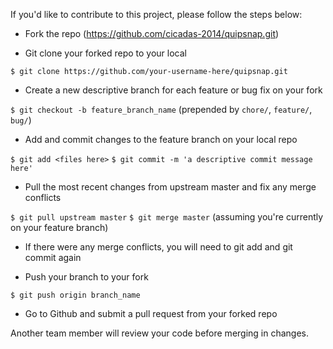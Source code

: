 If you'd like to contribute to this project, please follow the steps below:

- Fork the repo (https://github.com/cicadas-2014/quipsnap.git)

- Git clone your forked repo to your local

`$ git clone https://github.com/your-username-here/quipsnap.git`

- Create a new descriptive branch for each feature or bug fix on your fork

`$ git checkout -b feature_branch_name` (prepended by `chore/`, `feature/`, `bug/`)

- Add and commit changes to the feature branch on your local repo

`$ git add <files here>`
`$ git commit -m 'a descriptive commit message here'`

- Pull the most recent changes from upstream master and fix any merge conflicts

`$ git pull upstream master`
`$ git merge master` (assuming you're currently on your feature branch)

- If there were any merge conflicts, you will need to git add and git commit again

- Push your branch to your fork

`$ git push origin branch_name`

- Go to Github and submit a pull request from your forked repo

Another team member will review your code before merging in changes.